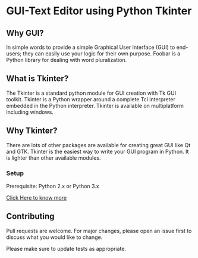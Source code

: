 # GUI-Text Editor using Python Tkinter

## Why GUI?

In simple words to provide a simple Graphical User Interface (GUI) to end-users; they can easily use your logic for their own purpose.
Foobar is a Python library for dealing with word pluralization.

## What is Tkinter?
The Tkinter is a standard python module for GUI creation with Tk GUI toolkit. Tkinter is a Python wrapper around a complete Tcl interpreter embedded in the Python interpreter. Tkinter is available on multiplatform including windows.

## Why Tkinter?
There are lots of other packages are available for creating great GUI like Qt and GTK. Tkinter is the easiest way to write your GUI program in Python. It is lighter than other available modules.

### Setup
Prerequisite: Python 2.x or Python 3.x

[Click Here to know more](https://docs.python.org/3/library/tkinter.html)


## Contributing
Pull requests are welcome. For major changes, please open an issue first to discuss what you would like to change.

Please make sure to update tests as appropriate.
